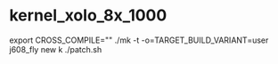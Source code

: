 # kernel_xolo_8x_1000
export CROSS_COMPILE=""
./mk -t -o=TARGET_BUILD_VARIANT=user j608_fly new k
./patch.sh
